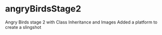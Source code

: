 # angryBirdsStage2
Angry Birds stage 2 with Class Inheritance and Images
Added a platform to create a slingshot

